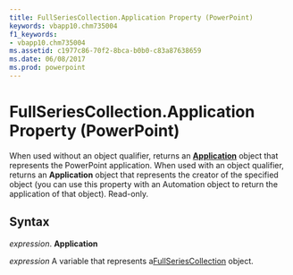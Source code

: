 ```yaml
---
title: FullSeriesCollection.Application Property (PowerPoint)
keywords: vbapp10.chm735004
f1_keywords:
- vbapp10.chm735004
ms.assetid: c1977c86-70f2-8bca-b0b0-c83a87638659
ms.date: 06/08/2017
ms.prod: powerpoint
---
```



# FullSeriesCollection.Application Property (PowerPoint)

When used without an object qualifier, returns an  **[Application](application-object-powerpoint.md)** object that represents the PowerPoint application. When used with an object qualifier, returns an **Application** object that represents the creator of the specified object (you can use this property with an Automation object to return the application of that object). Read-only.


## Syntax

 _expression_. **Application**

 _expression_ A variable that represents a[FullSeriesCollection](fullseriescollection-object-powerpoint.md) object.


